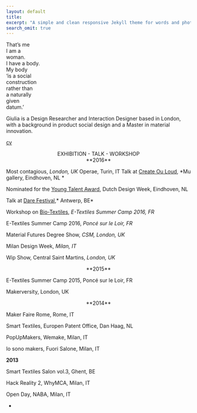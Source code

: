 ```yaml
---
layout: default
title: 
excerpt: "A simple and clean responsive Jekyll theme for words and photos."
search_omit: true
---
```

That’s me  
I am a  
woman.  
I have a body.  
My body  
‘is a social  
construction  
rather than  
a naturally  
given  
datum.’  


Giulia is a Design Researcher and Interaction Designer based in London, with a background in product social design and a Master in material innovation.


[cv](http://issuu.com/giuliatomasello4/docs/cv_giulia_tomasello)



<center> EXHIBITION - TALK - WORKSHOP </center>

<center>**2016**</center>

Most contagious, *London, UK*
Operae, Turin, IT
Talk at [Create Ou Loud](http://www.facebook.com/events/1602425956732689/), *Mu gallery, Eindhoven, NL *

Nominated for the [Young Talent Award](http://www.manifestations.nl/index.php/category/young-talent/?lang=en), Dutch Design Week, Eindhoven, NL

Talk at [Dare Festival](http://darefest16.sched.org/speaker/giulia_tomasello.1v2dimwn),* Antwerp, BE*

Workshop on [Bio-Textiles](http://etextile-summercamp.org/2016/bio-textiles/), *E-Textiles Summer Camp 2016, FR*

E-Textiles Summer Camp 2016, *Poncé sur le Loir, FR*

Material Futures Degree Show, *CSM, London, UK*

Milan Design Week, *Milan, IT*

Wip Show, Central Saint Martins, *London, UK*


<center>**2015**</center>

E-Textiles Summer Camp 2015, Poncé sur le Loir, FR

Makerversity, London, UK


<center>**2014**</center>

Maker Faire Rome, Rome, IT

Smart Textiles, Europen Patent Office, Dan Haag, NL

PopUpMakers, Wemake, Milan, IT

Io sono makers, Fuori Salone, Milan, IT


**2013**

Smart Textiles Salon vol.3, Ghent, BE

Hack Reality 2, WhyMCA, Milan, IT

Open Day, NABA, Milan, IT

-


